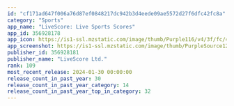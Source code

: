 ```yaml
---
id: "cf171ad647f006a76d87ef0848217dc942b3d4eede09ae5572d27f6dfc42fc8a"
category: "Sports"
app_name: "LiveScore: Live Sports Scores"
app_id: 356928178
app_icon: https://is1-ssl.mzstatic.com/image/thumb/Purple116/v4/3f/fc/4c/3ffc4cef-bccb-47ac-8717-9cd3ffa942c9/AppIcon-0-0-1x_U007emarketing-0-10-0-0-85-220.png/1024x1024bb.png
app_screenshot: https://is1-ssl.mzstatic.com/image/thumb/PurpleSource126/v4/e8/9f/ac/e89fac39-c905-9774-a429-35431c8df1d1/198243a6-4f9a-4559-a7d0-f2725f36db1e_New_Screenshots_Reorder_v2_iOS_5.5_01.png/1242x2208bb.png
publisher_id: 356928181
publisher_name: "LiveScore Ltd."
rank: 109
most_recent_release: 2024-01-30 00:00:00
release_count_in_past_year: 30
release_count_in_past_year_category: 14
release_count_in_past_year_top_in_category: 32
---
```

